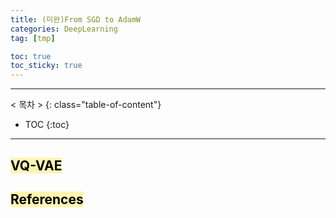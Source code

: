 ```yaml
---
title: (미완)From SGD to AdamW
categories: DeepLearning
tag: [tmp]

toc: true
toc_sticky: true
---
```


---
< 목차 >
{: class="table-of-content"}
* TOC
{:toc}
---

## <mark style='background-color: #fff5b1'> VQ-VAE </mark>


## <mark style='background-color: #fff5b1'> References </mark>
